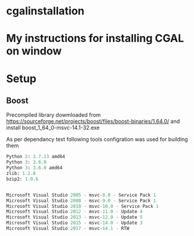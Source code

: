 # cgalinstallation
# My instructions for installing CGAL on window


# Setup
## Boost
Precompiled library dowmloaded from  
https://sourceforge.net/projects/boost/files/boost-binaries/1.64.0/
and install boost_1_64_0-msvc-14.1-32.exe

As per dependancy text following tools configration was used for building them
```Python 2: 2.7.13
Python 2: 2.7.13 amd64
Python 3: 3.6.0
Python 3: 3.6.0 amd64
zlib: 1.2.8
bzip2: 1.0.6


Microsoft Visual Studio 2005 - msvc-8.0 - Service Pack 1
Microsoft Visual Studio 2008 - msvc-9.0 - Service Pack 1
Microsoft Visual Studio 2010 - msvc-10.0 - Service Pack 1
Microsoft Visual Studio 2012 - msvc-11.0 - Update 4
Microsoft Visual Studio 2013 - msvc-12.0 - Update 5
Microsoft Visual Studio 2015 - msvc-14.0 - Update 3
Microsoft Visual Studio 2017 - msvc-14.1 - RTW
```

